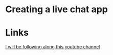 # Creating a live chat app

# Links
[I will be following along this youtube channel](https://www.youtube.com/watch?v=rxzOqP9YwmM)